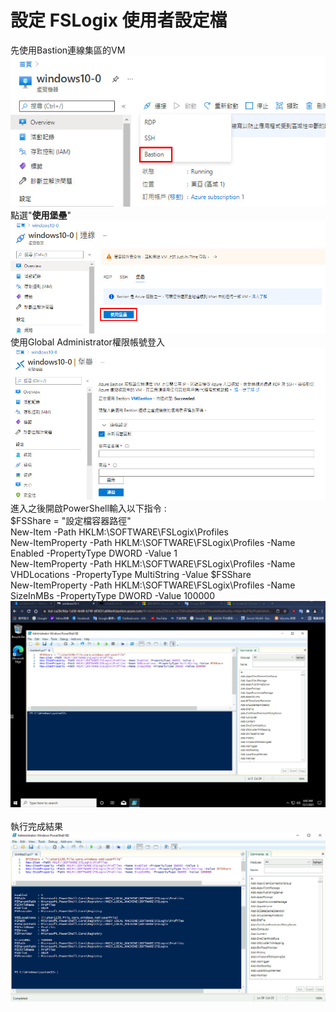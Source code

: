 # 設定 FSLogix 使用者設定檔
先使用Bastion連線集區的VM <br>
![GITHUB](https://github.com/A-0428/Azure/blob/main/Azure%20Virtual%20Desktop/%E8%A8%AD%E5%AE%9A%20FSLogix%20%E4%BD%BF%E7%94%A8%E8%80%85%E8%A8%AD%E5%AE%9A%E6%AA%94/image1.jpg) <br>
點選"**使用堡壘**" <br>
![GITHUB](https://github.com/A-0428/Azure/blob/main/Azure%20Virtual%20Desktop/%E8%A8%AD%E5%AE%9A%20FSLogix%20%E4%BD%BF%E7%94%A8%E8%80%85%E8%A8%AD%E5%AE%9A%E6%AA%94/image2.jpg) <br>
使用Global Administrator權限帳號登入 <br>
![GITHUB](https://github.com/A-0428/Azure/blob/main/Azure%20Virtual%20Desktop/%E8%A8%AD%E5%AE%9A%20FSLogix%20%E4%BD%BF%E7%94%A8%E8%80%85%E8%A8%AD%E5%AE%9A%E6%AA%94/image3.jpg) <br>
進入之後開啟PowerShell輸入以下指令 :  <br>
$FSShare = "設定檔容器路徑"  <br>
New-Item -Path HKLM:\SOFTWARE\FSLogix\Profiles  <br>
New-ItemProperty -Path HKLM:\SOFTWARE\FSLogix\Profiles -Name Enabled -PropertyType DWORD -Value 1  <br>
New-ItemProperty -Path HKLM:\SOFTWARE\FSLogix\Profiles -Name VHDLocations -PropertyType MultiString -Value $FSShare  <br>
New-ItemProperty -Path HKLM:\SOFTWARE\FSLogix\Profiles -Name SizeInMBs -PropertyType DWORD -Value 100000  <br>
![GITHUB](https://github.com/A-0428/Azure/blob/main/Azure%20Virtual%20Desktop/%E8%A8%AD%E5%AE%9A%20FSLogix%20%E4%BD%BF%E7%94%A8%E8%80%85%E8%A8%AD%E5%AE%9A%E6%AA%94/image4.jpg) <br><br>
執行完成結果 <br>
![GITHUB](https://github.com/A-0428/Azure/blob/main/Azure%20Virtual%20Desktop/%E8%A8%AD%E5%AE%9A%20FSLogix%20%E4%BD%BF%E7%94%A8%E8%80%85%E8%A8%AD%E5%AE%9A%E6%AA%94/image5.jpg) <br>
